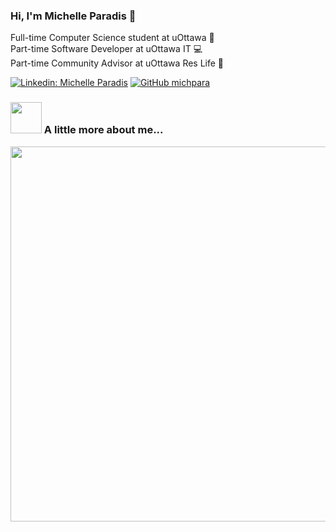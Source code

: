 ### Hi, I'm Michelle Paradis 👋

Full-time Computer Science student at uOttawa :notebook:
<br>
Part-time Software Developer at uOttawa IT :computer:
<br>
Part-time Community Advisor at uOttawa Res Life :busts_in_silhouette:

[![Linkedin: Michelle Paradis](https://img.shields.io/badge/-MichelleParadis-blue?style=flat-square&logo=Linkedin&logoColor=white&link=https://www.linkedin.com/in/michelle-p-5aa062176/)](https://www.linkedin.com/in/michelle-p-5aa062176/) [![GitHub michpara](https://img.shields.io/github/followers/michpara?label=follow&style=social)](https://github.com/michpara)

### <img src="https://media.giphy.com/media/mTs11L9uuyGiI/giphy.gif" width="50"> A little more about me...  

<img src="https://imgur.com/7yXThs6" width="600">

